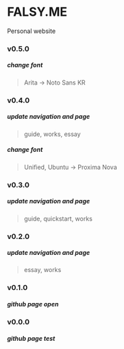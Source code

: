 # FALSY.ME
Personal website



### v0.5.0
##### change font
> Arita -> Noto Sans KR

### v0.4.0
##### update navigation and page
> guide, works, essay

##### change font
> Unified, Ubuntu -> Proxima Nova

### v0.3.0
##### update navigation and page
> guide, quickstart, works

### v0.2.0
##### update navigation and page
> essay, works

### v0.1.0
##### github page open

### v0.0.0
##### github page test
